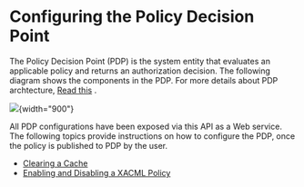 # Configuring the Policy Decision Point

The Policy Decision Point (PDP) is the system entity that evaluates an
applicable policy and returns an authorization decision. The following
diagram shows the components in the PDP. For more details about PDP
archtecture, [Read
this](https://docs.wso2.com/display/IS540/XACML+Architecture#XACMLArchitecture-XACMLenginearchitecture(PDP))
.

![](attachments/103331252/103331253.png){width="900"}

  

All PDP configurations have been exposed via this API as a Web service.
The following topics provide instructions on how to configure the PDP,
once the policy is published to PDP by the user.

-   [Clearing a Cache](_Clearing_a_Cache_)
-   [Enabling and Disabling a XACML
    Policy](_Enabling_and_Disabling_a_XACML_Policy_)
